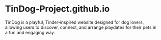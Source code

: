 # TinDog-Project.github.io
TinDog is a playful, Tinder-inspired website designed for dog lovers, allowing users to discover, connect, and arrange playdates for their pets in a fun and engaging way.
